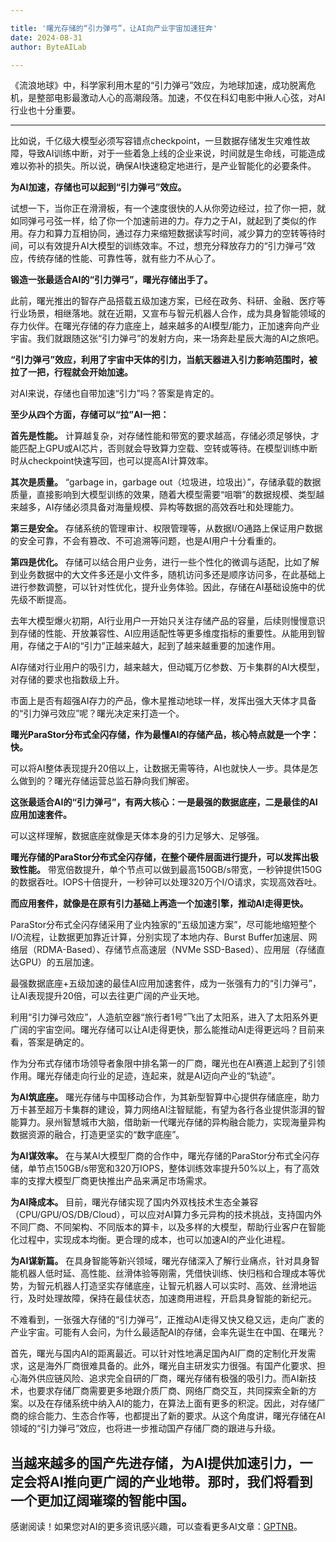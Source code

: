 ```yaml
---

title: '曙光存储的“引力弹弓”，让AI向产业宇宙加速狂奔'
date: 2024-08-31
author: ByteAILab

---
```


《流浪地球》中，科学家利用木星的“引力弹弓”效应，为地球加速，成功脱离危机，是整部电影最激动人心的高潮段落。加速，不仅在科幻电影中揪人心弦，对AI行业也十分重要。

---
比如说，千亿级大模型必须写容错点checkpoint，一旦数据存储发生灾难性故障，导致AI训练中断，对于一些着急上线的企业来说，时间就是生命线，可能造成难以弥补的损失。所以说，确保AI快速稳定地进行，是产业智能化的必要条件。

**为AI加速，存储也可以起到“引力弹弓”效应。**

试想一下，当你正在滑滑板，有一个速度很快的人从你旁边经过，拉了你一把，就如同弹弓弓弦一样，给了你一个加速前进的力。存力之于AI，就起到了类似的作用。存力和算力互相协同，通过存力来缩短数据读写时间，减少算力的空转等待时间，可以有效提升AI大模型的训练效率。不过，想充分释放存力的“引力弹弓”效应，传统存储的性能、可靠性等，就有些力不从心了。

**锻造一张最适合AI的“引力弹弓”，曙光存储出手了。**

此前，曙光推出的智存产品搭载五级加速方案，已经在政务、科研、金融、医疗等行业场景，相继落地。就在近期，又宣布与智元机器人合作，成为具身智能领域的存力伙伴。在曙光存储的存力底座上，越来越多的AI模型/能力，正加速奔向产业宇宙。我们就跟随这张“引力弹弓”的发射方向，来一场奔赴星辰大海的AI之旅吧。

**“引力弹弓”效应，利用了宇宙中天体的引力，当航天器进入引力影响范围时，被拉了一把，行程就会开始加速。**

对AI来说，存储也自带加速“引力”吗？答案是肯定的。

**至少从四个方面，存储可以“拉”AI一把：**

**首先是性能。** 计算越复杂，对存储性能和带宽的要求越高，存储必须足够快，才能匹配上GPU或AI芯片，否则就会导致算力空载、空转或等待。在模型训练中断时从checkpoint快速写回，也可以提高AI计算效率。

**其次是质量。** “garbage in，garbage out（垃圾进，垃圾出）”，存储承载的数据质量，直接影响到大模型训练的效果，随着大模型需要“咀嚼”的数据规模、类型越来越多，AI存储必须具备对海量规模、异构等数据的高效吞吐和处理能力。

**第三是安全。** 存储系统的管理审计、权限管理等，从数据I/O通路上保证用户数据的安全可靠，不会有篡改、不可追溯等问题，也是AI用户十分看重的。

**第四是优化。** 存储可以结合用户业务，进行一些个性化的微调与适配，比如了解到业务数据中的大文件多还是小文件多，随机访问多还是顺序访问多，在此基础上进行参数调整，可以针对性优化，提升业务体验。因此，存储在AI基础设施中的优先级不断提高。

去年大模型爆火初期，AI行业用户一开始只关注存储产品的容量，后续则慢慢意识到存储的性能、开放兼容性、AI应用适配性等更多维度指标的重要性。从能用到智用，存储之于AI的“引力”正越来越大，起到了越来越重要的加速作用。

AI存储对行业用户的吸引力，越来越大，但动辄万亿参数、万卡集群的AI大模型，对存储的要求也指数级上升。

市面上是否有超强AI存力的产品，像木星推动地球一样，发挥出强大天体才具备的“引力弹弓效应”呢？曙光决定来打造一个。

**曙光ParaStor分布式全闪存储，作为最懂AI的存储产品，核心特点就是一个字：快。**

可以将AI整体表现提升20倍以上，让数据无需等待，AI也就快人一步。具体是怎么做到的？曙光存储运营总监石静向我们解密。

**这张最适合AI的“引力弹弓”，有两大核心：一是最强的数据底座，二是最佳的AI应用加速套件。**

可以这样理解，数据底座就像是天体本身的引力足够大、足够强。

**曙光存储的ParaStor分布式全闪存储，在整个硬件层面进行提升，可以发挥出极致性能。** 带宽倍数提升，单个节点可以做到最高150GB/s带宽，一秒钟提供150G的数据吞吐。IOPS十倍提升，一秒钟可以处理320万个I/O请求，实现高效吞吐。

**而应用套件，就像是在原有引力基础上再造一个加速引擎，推动AI走得更快。**

ParaStor分布式全闪存储采用了业内独家的“五级加速方案”，尽可能地缩短整个I/O流程，让数据更加靠近计算，分别实现了本地内存、Burst Buffer加速层、网络层（RDMA-Based）、存储节点高速层（NVMe SSD-Based）、应用层（存储直达GPU）的五层加速。

最强数据底座+五级加速的最佳AI应用加速套件，成为一张强有力的“引力弹弓”，让AI表现提升20倍，可以去往更广阔的产业天地。

利用“引力弹弓效应”，人造航空器“旅行者1号”飞出了太阳系，进入了太阳系外更广阔的宇宙空间。曙光存储可以让AI走得更快，那么能推动AI走得更远吗？目前来看，答案是确定的。

作为分布式存储市场领导者象限中排名第一的厂商，曙光也在AI赛道上起到了引领作用。曙光存储走向行业的足迹，连起来，就是AI迈向产业的“轨迹”。

**为AI筑底座。** 曙光存储与中国移动合作，为其新型智算中心提供存储底座，助力万卡甚至超万卡集群的建设，算力网络AI注智赋能，有望为各行各业提供澎湃的智能算力。泉州智慧城市大脑，借助新一代曙光存储的异构融合能力，实现海量异构数据资源的融合，打造更坚实的“数字底座”。

**为AI谋效率。** 在与某AI大模型厂商的合作中，曙光存储的ParaStor分布式全闪存储，单节点150GB/s带宽和320万IOPS，整体训练效率提升50%以上，有了高效率的支撑大模型厂商更快推出产品来满足市场需求。

**为AI降成本。** 目前，曙光存储实现了国内外双栈技术生态全兼容（CPU/GPU/OS/DB/Cloud），可以应对AI算力多元异构的技术挑战，支持国内外不同厂商、不同架构、不同版本的算卡，以及多样的大模型，帮助行业客户在智能化过程中，实现成本均衡。更合理的成本，也可以加速AI的产业化进程。

**为AI谋新篇。** 在具身智能等新兴领域，曙光存储深入了解行业痛点，针对具身智能机器人低时延、高性能、丝滑体验等刚需，凭借快训练、快归档和合理成本等优势，为智元机器人打造坚实存储底座，让智元机器人可以实时、高效、丝滑地运行，及时处理故障，保持在最佳状态，加速商用进程，开启具身智能的新纪元。

不难看到，一张强大存储的“引力弹弓”，正推动AI走得又快又稳又远，走向广袤的产业宇宙。可能有人会问，为什么最适配AI的存储，会率先诞生在中国、在曙光？

首先，曙光与国内AI的距离最近。可以针对性地满足国內AI厂商的定制化开发需求，这是海外厂商很难具备的。此外，曙光自主研发实力很强。有国产化要求、担心海外供应链风险、追求完全自研的厂商，曙光存储有极强的吸引力。而AI新技术，也要求存储厂商需要更多地跟介质厂商、网络厂商交互，共同探索全新的方案。以及在存储系统中纳入AI的能力，在算法上面有更多的积淀。因此，对存储厂商的综合能力、生态合作等，也都提出了新的要求。从这个角度讲，曙光存储在AI领域的“引力弹弓”效应，也将进一步推动国产存储厂商的跟进与升级。

当越来越多的国产先进存储，为AI提供加速引力，一定会将AI推向更广阔的产业地带。那时，我们将看到一个更加辽阔璀璨的智能中国。
---
感谢阅读！如果您对AI的更多资讯感兴趣，可以查看更多AI文章：[GPTNB](https://gptnb.com)。